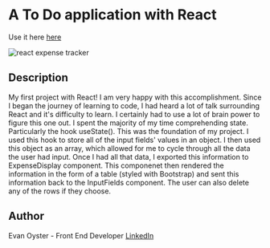 # A To Do application with React

Use it here [here](https://to-do-application-with-react.netlify.app/)

![react expense tracker](https://user-images.githubusercontent.com/108839805/206872331-501efa19-0496-4741-86f5-e079dd18e3e2.png)


## Description

My first project with React! I am very happy with this accomplishment. Since I began the journey of learning to code, I had heard a lot of talk surrounding React and it's difficulty to learn. I certainly had to use a lot of brain power to figure this one out. I spent the majority of my time comprehending state. Particularly the hook useState(). This was the foundation of my project. I used this hook to store all of the input fields' values in an object. I then used this object as an array, which allowed for me to cycle through all the data the user had input. Once I had all that data, I exported this information to ExpenseDisplay component. This componenet then rendered the information in the form of a table (styled with Bootstrap) and sent this information back to the InputFields component. The user can also delete any of the rows if they choose.

## Author
Evan Oyster - Front End Developer
[LinkedIn](https://www.linkedin.com/feed/)
